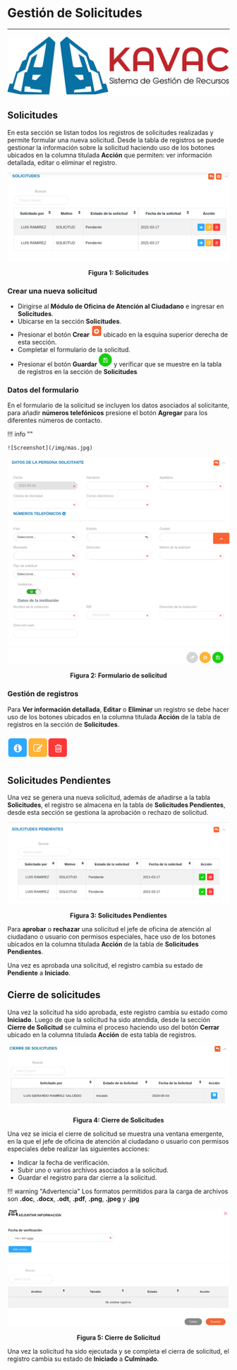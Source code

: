 # Gestión de Solicitudes 
************************

![Screenshot](img/logokavac.png#imagen)

## Solicitudes 

En esta sección se listan todos los registros de solicitudes realizadas y permite formular una nueva solicitud.  Desde la tabla de registros se puede gestionar la información sobre la solicitud haciendo uso de los botones ubicados en la columna titulada **Acción** que permiten: ver información detallada, editar o eliminar el registro.

![Screenshot](img/figure_1.png)<div style="text-align: center;font-weight: bold">Figura 1: Solicitudes</div>  

### Crear una nueva solicitud 

- Dirigirse al **Módulo de Oficina de Atención al Ciudadano** e ingresar en **Solicitudes**.
- Ubicarse en la sección **Solicitudes**.
- Presionar el botón **Crear** ![Screenshot](img/create.png) ubicado en la esquina superior derecha de esta sección.
- Completar el formulario de la solicitud.
- Presionar el botón **Guardar** ![Screenshot](img/save.png) y verificar que se muestre en la tabla de registros en la sección de **Solicitudes**

### Datos del formulario

En el formulario de la solicitud se incluyen los datos asociados al solicitante, para añadir **números telefónicos** presione el botón **Agregar** para los diferentes números de contacto.

!!! info ""

	![Screenshot](/img/mas.jpg) 

![Screenshot](img/figure_2_1.png)<div style="text-align: center;font-weight: bold">Figura 2: Formulario de solicitud</div>  

### Gestión de registros

Para **Ver información detallada**, **Editar** o **Eliminar** un registro se debe hacer uso de los botones ubicados en la columna titulada **Acción** de la tabla de registros en la sección de **Solicitudes**.

![Screenshot](img/manage.png#imagen)

## Solicitudes Pendientes

Una vez se genera una nueva solicitud, además de añadirse a la tabla **Solicitudes**, el registro se almacena en la tabla de **Solicitudes Pendientes**, desde esta sección se gestiona la aprobación o rechazo de solicitud.

![Screenshot](img/figure_3.png)<div style="text-align: center;font-weight: bold">Figura 3: Solicitudes Pendientes</div>  

Para **aprobar** o **rechazar** una solicitud el jefe de oficina de atención al ciudadano o usuario con permisos especiales, hace uso de los botones ubicados en la columna titulada **Acción** de la tabla de **Solicitudes Pendientes**.

Una vez es aprobada una solicitud, el registro cambia su estado de **Pendiente** a **Iniciado**.

## Cierre de solicitudes

Una vez la solicitud ha sido aprobada, este registro cambia su estado como **Iniciado**. Luego de que la solicitud ha sido atendida, desde la sección **Cierre de Solicitud** se culmina el proceso haciendo uso del botón **Cerrar** ubicado en la columna titulada **Acción** de esta tabla de registros. 

![Screenshot](img/figure_4.jpg)<div style="text-align: center;font-weight: bold">Figura 4: Cierre de Solicitudes</div>  

Una vez se inicia el cierre de solicitud se muestra una ventana emergente, en la que el jefe de oficina de atención al ciudadano o usuario con permisos especiales debe realizar las siguientes acciones:

-	Indicar la fecha de verificación.
-	Subir uno o varios archivos asociados a la solicitud.
-	Guardar el registro para dar cierre a la solicitud. 

!!! warning "Advertencia"
	Los formatos permitidos para la carga de archivos son **.doc**, **.docx**, **.odt**, **.pdf**, **.png**, **.jpeg** y **.jpg**

![Screenshot](img/figure_5.jpg)<div style="text-align: center;font-weight: bold">Figura 5: Cierre de Solicitud</div>  

Una vez la solicitud ha sido ejecutada y se completa el cierra de solicitud, el registro cambia su estado de **Iniciado** a **Culminado**.
























   